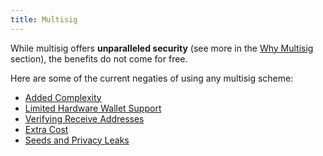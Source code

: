 ```yaml
---
title: Multisig
---
```


While multisig offers **unparalleled security** (see more in the [Why Multisig](/why-multisig) section), the benefits do not come for free.

Here are some of the current negaties of using any multisig scheme:
* [Added Complexity](/known-issues/complexity)
* [Limited Hardware Wallet Support](/known-issues/hw-vendors)
* [Verifying Receive Addresses](/known-issues/verify-receive-address)
* [Extra Cost](/known-issues/cost)
* [Seeds and Privacy Leaks](/known-issues/seeds-and-privacy)
